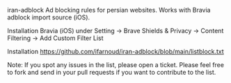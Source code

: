 iran-adblock
Ad blocking rules for persian websites. Works with Bravia adblock import source (iOS).

Installation
Bravia (iOS) under Setting -> Brave Shields & Privacy -> Content Filtering -> Add Custom Filter List

Installation
https://github.com/ifarnoud/iran-adblock/blob/main/listblock.txt

Note:
If you spot any issues in the list, please open a ticket. Please feel free to fork and send in your pull requests if you want to contribute to the list.
